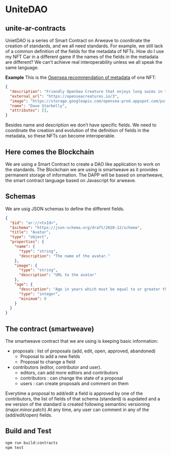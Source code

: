 
# UniteDAO
## unite-ar-contracts
UnietDAO is a series of Smart Contract on Arweave to coordinate the  creation of standards, and we all need standards.
For example, we still lack of a common definition of the fields for the metadata of NFTs. How do I use my NFT Car in a different game if the names of the fields in the metadata are different? We can’t achieve real interoperability unless we all speak the same language.

**Example**
This is the [Opensea recommendation of metadata](https://docs.opensea.io/docs/metadata-standards) of one NFT:
```json
{
  "description": "Friendly OpenSea Creature that enjoys long swims in the ocean.",
  "external_url": "https://openseacreatures.io/3",
  "image": "https://storage.googleapis.com/opensea-prod.appspot.com/puffs/3.png",
  "name": "Dave Starbelly",
  "attributes": [],
}
```

Besides name and description we don’t have specific fields. We need to coordinate the creation and evolution of the definition of fields in the metadata, so these NFTs can become interoperable.

## Here comes the Blockchain
We are using a Smart Contract to create a DAO like application to work on the standards. The Blockchain we are using is smartweave as it provides permanent storage of information. The DAPP will be based on smartweave, the smart contract language based on Javascript for arweave.

## Schemas
We are usig JSON schemas to define the different fields.
```json
{
  "$id": "ar://<txId>",
  "$schema": "https://json-schema.org/draft/2020-12/schema",
  "title": "Avatar",
  "type": "object",
  "properties": {
    "name": {
      "type": "string",
      "description": "The name of the avatar."
    },
    "image": {
      "type": "string",
      "description": "URL to the avatar"
    },
    "age": {
      "description": "Age in years which must be equal to or greater than zero.",
      "type": "integer",
      "minimum": 0
    }
  }
}
```

## The contract (smartweave)
The smartweave contract that we are using is keeping basic information:
- proposals : list of proposals (add, edit, open, approved, abandoned)
  - Proposal to add a new fields
  - Proposal to change a field
- contributors (editor, contributor and user).
  - editors, can add more editors and contributors
  - contributors : can change the state of a proposal
  - users : can create proposals and comment on them

Everytime a proposal to add/edit a field is approved by one of the contributors, the list of fields of that schema (standard) is aupdated and a ew version of the standard is created following semantinc versioning (major.minor.patch)
At any time, any user can comment in any of the (add/edit/open) fields.

## Build and Test

```bash
npm run build:contracts
npm test
```
